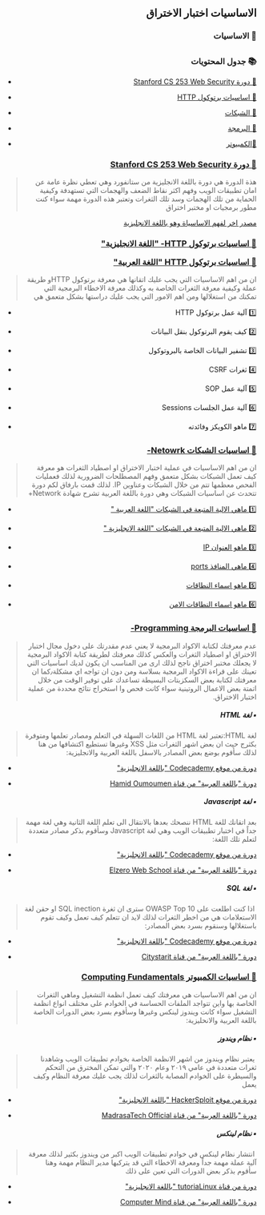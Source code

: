 <h2 dir='rtl' align='right'>الاساسيات اختبار الاختراق  </h2>

<h3 dir='rtl' align='right'> 🚧 الاساسيات</h3>

## <h3 dir='rtl' align='right'>📚 جدول المحتويات  </h3>

  - [<p dir='rtl' align='right'>🔘 دورة Stanford CS 253 Web Security </p>](#Stanford-CS-253-Web-Security)
  - [<p dir='rtl' align='right'>🔘 اساسيات برتوكول HTTP</p>](#HTTP-)
  - [<p dir='rtl' align='right'>🔘 الشبكات </p>](#Network-)
  - [<p dir='rtl' align='right'>🔘 البرمجة</p>](#Programming-)
  - [<p dir='rtl' align='right'>🔘الكمبيوتر</p>](#Computing-Fundamentals)
  
  ### [<p dir='rtl' align='right'> 📖 دورة Stanford CS 253 Web Security</p>](https://web.stanford.edu/class/cs253)
>  <p dir='rtl' align='right'> هذة الدورة هي دورة باللغة الانجليزية من ستانفورد وهي تعطي نظرة عامة عن امان تطبيقات الويب وفهم اكثر نقاط الضعف والهجمات التي تستهدفة وكيفية الحماية من تلك الهجمات وسد تلك الثغرات وتعتبر هذه الدورة مهمة سواء كنت مطور برمجيات او مختبر اختراق 
</p>

[<p dir='rtl' align='right'> مصدر اخر لفهم الاساسياة وهو باللغة الانجليزية </p>](https://www.w3schools.com/whatis/whatis_http.asp)

  ### [<p dir='rtl' align='right'> 📖 اساسيات برتوكول HTTP- "اللغة الانجليزية" </p>](https://www.hacker101.com/sessions/web_in_depth) [<p dir='rtl' align='right'> 📖 اساسيات برتوكول HTTP "اللغة العربية" </p>](https://youtu.be/7sQ4KtzsnLk)
>  <p dir='rtl' align='right'> ان من اهم الاساسيات التي يجب عليك اتقانها هي معرفة برتوكول HTTPو طريقة عملة وكيفية معرفة الثغرات الخاصة به وكذلك معرفة الاخطاء البرمجية   التي تمكنك من استغلالها ومن اهم الامور التي يجب عليك دراستها بشكل متعمق هي

* <p dir='rtl' align='right'>1️⃣ آلية عمل برتوكول HTTP </p>
* <p dir='rtl' align='right'>2️⃣ كيف يقوم البرتوكول بنقل البيانات </p>
* <p dir='rtl' align='right'>3️⃣ تشفير البيانات الخاصة بالبروتوكول </p>
* <p dir='rtl' align='right'>4️⃣ ثغرات   CSRF </p>
* <p dir='rtl' align='right'>5️⃣ آلية عمل SOP</p>
* <p dir='rtl' align='right'>6️⃣ آلية عمل الجلسات Sessions </p>
* <p dir='rtl' align='right'>7️⃣ ماهو الكويكز وفائدته </p>
</p>

  ### [<p dir='rtl' align='right'> 📖 اساسيات الشبكات Netowrk- </p>](https://youtu.be/JFmQ74z1UyA)
>  <p dir='rtl' align='right'> ان من اهم الاساسيات في عملية اختبار الاختراق او اصطياد الثغرات هو معرفة كيف تعمل الشبكات بشكل متعمق وفهم المصطلحات الضرورية لذلك فعمليات الفحص معظمها تتم من خلال الشبكات وعناوين IP. لذلك قمت بارفاق لكم دورة تتحدث عن اساسيات الشبكات وهي دورة باللغة العربية تشرح شهادة Network+ 

- [<p dir='rtl' align='right'>1️⃣ ماهي الالية المتبعة في الشبكات "اللغة العربية " </p>](https://www.nic.sa/ar/view/doc157)
- [<p dir='rtl' align='right'>2️⃣ ماهي الالية المتبعة في الشبكات "اللغة الانجليزية " </p>](https://www.youtube.com/playlist?list=PLDQaRcbiSnqF5U8ffMgZzS7fq1rHUI3Q8)
- [<p dir='rtl' align='right'>3️⃣ ماهو العنوان IP</p>](https://ar.wikipedia.org/wiki/بروتوكول_الإنترنت_(الإصدار_الرابع))
- [<p dir='rtl' align='right'>4️⃣ ماهي المنافذ ports </p>](https://ar.wikipedia.org/wiki/منفذ_(شبكات))
- [<p dir='rtl' align='right'>5️⃣ ماهو اسماء النطاقات </p>](https://www.nic.sa/view/faq06)
- [<p dir='rtl' align='right'>6️⃣ ماهو اسماء النطاقات الامن</p>](https://nic.sa/ar/view/dnssec)

  ### [<p dir='rtl' align='right'> 📖 اساسيات البرمجة Programming- </p>](https://ar.wikipedia.org/wiki/برمجة)
>  <p dir='rtl' align='right'> عدم معرفتك لكتابة الاكواد البرمجية لا يعني عدم مقدرتك على دخول مجال اختبار الاختراق او اصطياد الثغرات والعكس كذلك معرفتك لطريقة كتابة الاكواد البرمجية لا يجعلك مختبر اختراق ناجح لذلك ارى من المناسب ان يكون لديك اساسيات التي تعينك على قراءة الاكواد البرمجية بسلاسة ومن دون ان تواجه اي مشكلة٫كما ان معرفتك لكتابة بعض السكزبتات البسيطة تساعدك على توفير الوقت من خلال اتمتة بعض الاعمال الروتينية سواء كانت فحص وا استخراج نتائج محددة من عملية اختبار الاختراق.

<h5 dir='rtl' align='right'>▪️ لغة HTML </h5>

>  <p dir='rtl' align='right'> لغة HTML:تعتبر لغة HTML من اللغات السهلة في التعلم ومصادر تعلمها ومتوفرة بكثرج حيث ان بعض اشهر الثغرات مثل XSS وغيرها تستطيع اكتشافها من هنا لذلك سأقوم بوضع بعض المصادر بالاسفل باللغة العربية والانجليزية:
  
- [<p dir='rtl' align='right'>   دورة من موقع Codecademy "باللغة الانجليزية" </p>](https://www.codecademy.com/learn/learn-html)
- [<p dir='rtl' align='right'>   دورة "باللغة العربية" من قناة Hamid Oumoumen </p>](https://youtu.be/8p2_FqT7LxE)

<h5 dir='rtl' align='right'>▪️ لغة Javascript  </h5>

>  <p dir='rtl' align='right'>بعد اتقانك للغة HTML ننصحك بعدها بالانتقال الى تعلم اللغة الثانية وهي لغة مهمة جداً في اختبار تطبيقات الويب وهي لغة Javascript وسأقوم بذكر مصادر متعددة لتعلم تلك اللغة: 
  
- [<p dir='rtl' align='right'>   دورة من موقع Codecademy "باللغة الانجليزية" </p>](https://www.codecademy.com/learn/introduction-to-javascript )
- [<p dir='rtl' align='right'>   دورة "باللغة العربية" من قناة Elzero Web School </p>](https://youtu.be/eKuNnpWhm7c)
</p>

<h5 dir='rtl' align='right'>▪️ لغة SQL  </h5>

>  <p dir='rtl' align='right'> اذا كنت اطلعت على OWASP Top 10  سترى ان ثغرة SQL inection  او حقن لغة الاستعلامات هي من اخطر الثغرات لذلك لايد ان تتعلم كيف تعمل وكيف تقوم باستغلالها وسنقوم بسرد بعض المصادر: 
  
- [<p dir='rtl' align='right'>   دورة من موقع Codecademy "باللغة الانجليزية" </p>](https://www.codecademy.com/learn/learn-sql )
- [<p dir='rtl' align='right'>   دورة "باللغة العربية" من قناة Citystarit </p>](https://youtu.be/DRAYLqsu4jo)

  ### [<p dir='rtl' align='right'> 📖 اساسيات الكمبيوتر Computing Fundamentals </p>](https://www.hoppersroppers.org/course.html)
>  <p dir='rtl' align='right'> ان من اهم الاساسيات هي معرفتك كيف تعمل انظمة التشغيل وماهي الثغرات الخاصة بها واين تتواجد الملفات الحساسة في الخوادم على مختلف انواع انظمة التشغيل سواء كانت ويندوز لينكس وغيرها وسأقوم بسرد بعض الدورات الخاصة باللغة العربية والانحليزية:
  
<h5 dir='rtl' align='right'>▪️ نظام ويندوز   </h5>

>  <p dir='rtl' align='right'> يعتبر نظام ويندوز من اشهر الانظمة الخاصة بخوادم تطبيقات الويب وشاهدنا ثغرات متعددة في عامي ٢٠١٩ وعام ٢٠٢٠ والتي تمكن المخترق من التحكم والسيطرة على الخوادم المصابة بالثغرات لذلك يجب عليك معرفة النظام وكيف يعمل 

- [<p dir='rtl' align='right'>   دورة من موقع HackerSploit "باللغة الانجليزية" </p>](https://youtu.be/tHd8k54kVs8 )
- [<p dir='rtl' align='right'>   دورة "باللغة العربية" من قناة MadrasaTech Official </p>](https://youtu.be/oJma1hgLSlE)

<h5 dir='rtl' align='right'>▪️ نظام لينكس   </h5>

>  <p dir='rtl' align='right'> انتشار نظام لينكس في خوادم تطبيقات الويب اكبر من ويندوز بكثير لذلك معرفة آلية عملة مهمة جداً ومعرفة الاخطاء التي قد يتركبها مدير النظام مهمة وهنا سأقوم بذكر بعض الدورات التي تعين على ذلك 
- [<p dir='rtl' align='right'>   دورة من قناة tutoriaLinux "باللغة الانجليزية" </p>](https://youtu.be/bju_FdCo42w )
- [<p dir='rtl' align='right'>   دورة "باللغة العربية" من قناة Computer Mind </p>](https://youtu.be/jbiIZ7IcX18)

</p>

